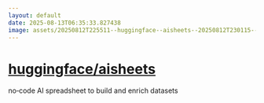 ```yaml
---
layout: default
date: 2025-08-13T06:35:33.827438
image: assets/20250812T225511--huggingface--aisheets--20250812T230115--cropped.png
---
```


# [huggingface/aisheets](https://github.com/huggingface/aisheets)

no‑code AI spreadsheet to build and enrich datasets
